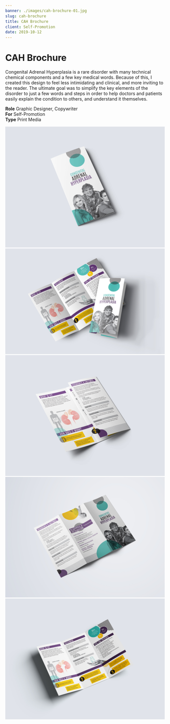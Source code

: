 ```yaml
---
banner: ./images/cah-brochure-01.jpg
slug: cah-brochure
title: CAH Brochure
client: Self-Promotion
date: 2019-10-12
---
```


# CAH Brochure

Congenital Adrenal Hyperplasia is a rare disorder with many technical chemical components and a few key medical words. Because of this, I created this design to feel less intimidating and clinical, and more inviting to the reader. The ultimate goal was to simplify the key elements of the disorder to just a few words and steps in order to help doctors and patients easily explain the condition to others, and understand it themselves.

**Role** Graphic Designer, Copywriter  
**For** Self-Promotion  
**Type** Print Media  

![](./images/cah-brochure-01.jpg)  
![](./images/cah-brochure-02.jpg)  
![](./images/cah-brochure-03.jpg)  
![](./images/cah-brochure-04.jpg)  
![](./images/cah-brochure-05.jpg)  

